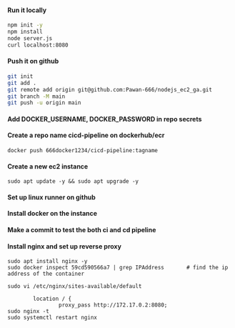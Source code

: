 #### Run it locally
```sh
npm init -y
npm install
node server.js
curl localhost:8080
```

#### Push it on github
```sh
git init
git add .
git remote add origin git@github.com:Pawan-666/nodejs_ec2_ga.git
git branch -M main
git push -u origin main
```

#### Add DOCKER_USERNAME, DOCKER_PASSWORD in repo secrets

#### Create a repo name cicd-pipeline on dockerhub/ecr

```
docker push 666docker1234/cicd-pipeline:tagname
```

#### Create a new ec2 instance
```
sudo apt update -y && sudo apt upgrade -y
```

#### Set up linux runner on github

#### Install docker on the instance

#### Make a commit to test the both ci and cd pipeline

#### Install nginx and set up reverse proxy

```
sudo apt install nginx -y
sudo docker inspect 59cd590566a7 | grep IPAddress       # find the ip address of the container

sudo vi /etc/nginx/sites-available/default

        location / {
                proxy_pass http://172.17.0.2:8080;
sudo nginx -t
sudo systemctl restart nginx
```
